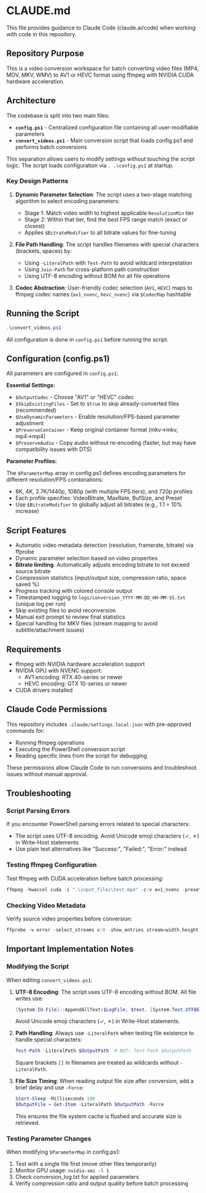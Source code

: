 # CLAUDE.md

This file provides guidance to Claude Code (claude.ai/code) when working with code in this repository.

## Repository Purpose

This is a video conversion workspace for batch converting video files (MP4, MOV, MKV, WMV) to AV1 or HEVC format using ffmpeg with NVIDIA CUDA hardware acceleration.

## Architecture

The codebase is split into two main files:

- **`config.ps1`** - Centralized configuration file containing all user-modifiable parameters
- **`convert_videos.ps1`** - Main conversion script that loads config.ps1 and performs batch conversions

This separation allows users to modify settings without touching the script logic. The script loads configuration via `. .\config.ps1` at startup.

### Key Design Patterns

1. **Dynamic Parameter Selection**: The script uses a two-stage matching algorithm to select encoding parameters:
   - Stage 1: Match video width to highest applicable `ResolutionMin` tier
   - Stage 2: Within that tier, find the best FPS range match (exact or closest)
   - Applies `$BitrateModifier` to all bitrate values for fine-tuning

2. **File Path Handling**: The script handles filenames with special characters (brackets, spaces) by:
   - Using `-LiteralPath` with `Test-Path` to avoid wildcard interpretation
   - Using `Join-Path` for cross-platform path construction
   - Using UTF-8 encoding without BOM for all file operations

3. **Codec Abstraction**: User-friendly codec selection (`AV1`, `HEVC`) maps to ffmpeg codec names (`av1_nvenc`, `hevc_nvenc`) via `$CodecMap` hashtable

## Running the Script

```powershell
.\convert_videos.ps1
```

All configuration is done in `config.ps1` before running the script.

## Configuration (config.ps1)

All parameters are configured in `config.ps1`:

**Essential Settings:**
- `$OutputCodec` - Choose "AV1" or "HEVC" codec
- `$SkipExistingFiles` - Set to `$true` to skip already-converted files (recommended)
- `$UseDynamicParameters` - Enable resolution/FPS-based parameter adjustment
- `$PreserveContainer` - Keep original container format (mkv→mkv, mp4→mp4)
- `$PreserveAudio` - Copy audio without re-encoding (faster, but may have compatibility issues with DTS)

**Parameter Profiles:**

The `$ParameterMap` array in config.ps1 defines encoding parameters for different resolution/FPS combinations:
- 8K, 4K, 2.7K/1440p, 1080p (with multiple FPS tiers), and 720p profiles
- Each profile specifies: VideoBitrate, MaxRate, BufSize, and Preset
- Use `$BitrateModifier` to globally adjust all bitrates (e.g., 1.1 = 10% increase)

## Script Features

- Automatic video metadata detection (resolution, framerate, bitrate) via ffprobe
- Dynamic parameter selection based on video properties
- **Bitrate limiting**: Automatically adjusts encoding bitrate to not exceed source bitrate
- Compression statistics (input/output size, compression ratio, space saved %)
- Progress tracking with colored console output
- Timestamped logging to `logs/conversion_YYYY-MM-DD_HH-MM-SS.txt` (unique log per run)
- Skip existing files to avoid reconversion
- Manual exit prompt to review final statistics
- Special handling for MKV files (stream mapping to avoid subtitle/attachment issues)

## Requirements

- ffmpeg with NVIDIA hardware acceleration support
- NVIDIA GPU with NVENC support:
  - AV1 encoding: RTX 40-series or newer
  - HEVC encoding: GTX 10-series or newer
- CUDA drivers installed

## Claude Code Permissions

This repository includes `.claude/settings.local.json` with pre-approved commands for:
- Running ffmpeg operations
- Executing the PowerShell conversion script
- Reading specific lines from the script for debugging

These permissions allow Claude Code to run conversions and troubleshoot issues without manual approval.

## Troubleshooting

### Script Parsing Errors
If you encounter PowerShell parsing errors related to special characters:
- The script uses UTF-8 encoding. Avoid Unicode emoji characters (✓, ✗) in Write-Host statements
- Use plain text alternatives like "Success:", "Failed:", "Error:" instead

### Testing ffmpeg Configuration
Test ffmpeg with CUDA acceleration before batch processing:
```powershell
ffmpeg -hwaccel cuda -i ".\input_files\test.mp4" -c:v av1_nvenc -preset p6 -b:v 20M test_output.mp4
```

### Checking Video Metadata
Verify source video properties before conversion:
```powershell
ffprobe -v error -select_streams v:0 -show_entries stream=width,height,r_frame_rate -of csv=p=0 ".\input_files\video.mp4"
```

## Important Implementation Notes

### Modifying the Script

When editing `convert_videos.ps1`:

1. **UTF-8 Encoding**: The script uses UTF-8 encoding without BOM. All file writes use:
   ```powershell
   [System.IO.File]::AppendAllText($LogFile, $text, [System.Text.UTF8Encoding]::new($false))
   ```
   Avoid Unicode emoji characters (✓, ✗) in Write-Host statements.

2. **Path Handling**: Always use `-LiteralPath` when testing file existence to handle special characters:
   ```powershell
   Test-Path -LiteralPath $OutputPath  # NOT: Test-Path $OutputPath
   ```
   Square brackets `[]` in filenames are treated as wildcards without `-LiteralPath`.

3. **File Size Timing**: When reading output file size after conversion, add a brief delay and use `-Force`:
   ```powershell
   Start-Sleep -Milliseconds 100
   $OutputFile = Get-Item -LiteralPath $OutputPath -Force
   ```
   This ensures the file system cache is flushed and accurate size is retrieved.

### Testing Parameter Changes

When modifying `$ParameterMap` in config.ps1:
1. Test with a single file first (move other files temporarily)
2. Monitor GPU usage: `nvidia-smi -l 1`
3. Check conversion_log.txt for applied parameters
4. Verify compression ratio and output quality before batch processing
